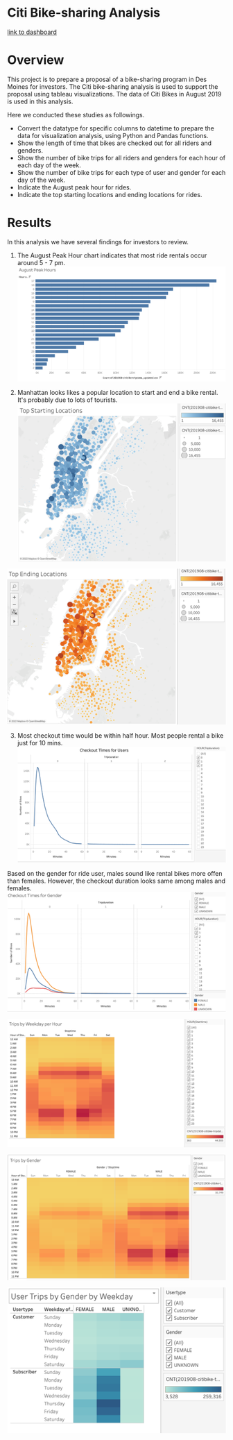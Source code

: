 # Citi Bike-sharing Analysis
[link to dashboard](https://public.tableau.com/app/profile/hankai.zhu)

# Overview
This project is to prepare a proposal of a bike-sharing  program in Des Moines for investors. The Citi bike-sharing analysis is used to support the proposal using tableau visualizations. The data of Citi Bikes in August 2019 is used in this analysis.

Here we conducted these studies as followings.
- Convert the datatype for specific columns to datetime to prepare the data for visualization analysis, using Python and Pandas functions.
- Show the length of time that bikes are checked out for all riders and genders.
- Show the number of bike trips for all riders and genders for each hour of each day of the week.
- Show the number of bike trips for each type of user and gender for each day of the week.
- Indicate the August peak hour for rides.
- Indicate the top starting locations and ending locations for rides.

# Results
In this analysis we have several findings for investors to review.
1. The August Peak Hour chart indicates that most ride rentals occur around 5 - 7 pm.
![Peak Hour](https://github.com/hankai26/bikesharing/blob/main/Images/August%20Peak%20Hours.png)

2. Manhattan looks likes a popular location to start and end a bike rental. It's probably due to lots of tourists.
![start_loc](https://github.com/hankai26/bikesharing/blob/main/Images/Start%20Locations.png)

![end_loc](https://github.com/hankai26/bikesharing/blob/main/Images/End%20Locations.png)

3. Most checkout time would be within half hour. Most people rental a bike just for 10 mins. 
![Checkout_times](https://github.com/hankai26/bikesharing/blob/main/Images/Checkout%20Times%20by%20Hour.png)

Based on the gender for ride user, males sound like rental bikes more offen than females. However, the checkout duration looks same among males and females.
![Checkout_times_gender](https://github.com/hankai26/bikesharing/blob/main/Images/Checkout%20Times%20for%20Gender.png)

![Trips_weekday_hour](https://github.com/hankai26/bikesharing/blob/main/Images/Trips%20by%20Weekday%20per%20hour.png)

![Trips_gender](https://github.com/hankai26/bikesharing/blob/main/Images/Trips%20by%20Gender.png)

![user_trips](https://github.com/hankai26/bikesharing/blob/main/Images/User%20Trips.png)